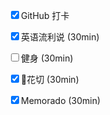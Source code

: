 <input type="checkbox" checked/>GitHub 打卡

<input type="checkbox" checked/>英语流利说 (30min)

<input type="checkbox" />健身 (30min)

<input type="checkbox" checked/>花切 (30min)

<input type="checkbox" checked/>Memorado (30min)